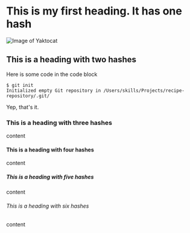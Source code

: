 # This is my first heading.  It has one hash

![Image of Yaktocat](https://octodex.github.com/images/yaktocat.png)

## This is a heading with two hashes

Here is some code in the code block
```
$ git init
Initialized empty Git repository in /Users/skills/Projects/recipe-repository/.git/
```
Yep, that's it.
### This is a heading with three hashes
content
#### This is a heading with four hashes
content
##### This is a heading with five hashes
content
###### This is a heading with six hashes
content
